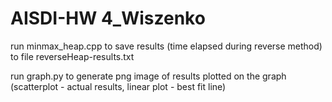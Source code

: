 # AISDI-HW 4_Wiszenko

run minmax_heap.cpp to save results (time elapsed during reverse method) to file reverseHeap-results.txt

run graph.py to generate png image of results plotted on the graph (scatterplot - actual results, linear plot - best fit line)

